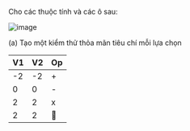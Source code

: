 Cho các thuộc tính và các ô sau:

![image](https://user-images.githubusercontent.com/48431650/95005928-4fab0a80-0628-11eb-89a3-b175b6576e82.png)

(a) Tạo một kiểm thử thỏa mãn tiêu chí mỗi lựa chọn

V1|V2|Op
-|-|-
-2|-2|+
0|0|-
2|2|x
2|2|